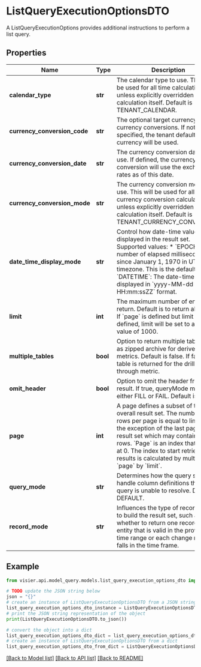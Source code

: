 # ListQueryExecutionOptionsDTO

A ListQueryExecutionOptions provides additional instructions to perform a list query.

## Properties

Name | Type | Description | Notes
------------ | ------------- | ------------- | -------------
**calendar_type** | **str** | The calendar type to use. This will be used for all time calculations unless explicitly overridden in  the calculation itself. Default is TENANT_CALENDAR. | [optional] 
**currency_conversion_code** | **str** | The optional target currency for all currency conversions.  If not specified, the tenant default currency will be used. | [optional] 
**currency_conversion_date** | **str** | The currency conversion date to use. If defined, the currency conversion will use the exchange rates as of this date. | [optional] 
**currency_conversion_mode** | **str** | The currency conversion mode to use. This will be used for all currency conversion calculations unless explicitly  overridden in the calculation itself. Default is TENANT_CURRENCY_CONVERSION. | [optional] 
**date_time_display_mode** | **str** | Control how date-time values are displayed in the result set.  Supported values:  * &#x60;EPOCH&#x60;: The number of elapsed milliseconds since January 1, 1970 in UTC timezone. This is the default.  * &#x60;DATETIME&#x60;: The date-time value displayed in &#x60;yyyy-MM-dd HH:mm:ssZZ&#x60; format. | [optional] 
**limit** | **int** | The maximum number of entries to return. Default is to return all entries. If &#x60;page&#x60; is defined but  limit is not defined, limit will be set to a default value of 1000. | [optional] 
**multiple_tables** | **bool** | Option to return multiple table files as zipped archive for derived metrics.  Default is false. If false, one table is returned for the drill-through metric. | [optional] 
**omit_header** | **bool** | Option to omit the header from the result.  If true, queryMode must be either FILL or FAIL.  Default is false. | [optional] 
**page** | **int** | A page defines a subset of the overall result set. The number of rows per page is equal to limit  with the exception of the last page in the result set which may contain fewer rows. &#x60;Page&#x60; is an index  that begins at 0. The index to start retrieving results is calculated by multiplying &#x60;page&#x60; by &#x60;limit&#x60;. | [optional] 
**query_mode** | **str** | Determines how the query should handle column definitions that the query is unable to resolve. Default is DEFAULT. | [optional] 
**record_mode** | **str** | Influences the type of records used to build the result set, such as whether to return  one record per entity that is valid in the provided time range or each change record  falls in the time frame. | [optional] 

## Example

```python
from visier.api.model_query.models.list_query_execution_options_dto import ListQueryExecutionOptionsDTO

# TODO update the JSON string below
json = "{}"
# create an instance of ListQueryExecutionOptionsDTO from a JSON string
list_query_execution_options_dto_instance = ListQueryExecutionOptionsDTO.from_json(json)
# print the JSON string representation of the object
print(ListQueryExecutionOptionsDTO.to_json())

# convert the object into a dict
list_query_execution_options_dto_dict = list_query_execution_options_dto_instance.to_dict()
# create an instance of ListQueryExecutionOptionsDTO from a dict
list_query_execution_options_dto_from_dict = ListQueryExecutionOptionsDTO.from_dict(list_query_execution_options_dto_dict)
```
[[Back to Model list]](../README.md#documentation-for-models) [[Back to API list]](../README.md#documentation-for-api-endpoints) [[Back to README]](../README.md)


